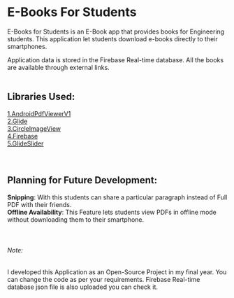 # E-Books For Students

E-Books for Students is an E-Book app that provides books for Engineering students. This application let students download e-books directly to their smartphones. 

Application data is stored in the Firebase Real-time database. All the books are available through external links. 
<br />
<br />
## Libraries Used:
[1.AndroidPdfViewerV1](https://github.com/barteksc/AndroidPdfViewerV1) <br />
[2.Glide](https://github.com/bumptech/glide) <br />
[3.CircleImageView](https://github.com/hdodenhof/CircleImageView) <br />
[4.Firebase](https://firebase.google.com/) <br />
[5.GlideSlider](https://github.com/firdausmaulan/GlideSlider) <br />
<br />
<br />
## Planning for Future Development:
**Snipping**: With this students can share a particular paragraph instead of Full PDF with their friends. <br />
**Offline Availability**: This Feature lets students view PDFs in offline mode without downloading them to their smartphone. <br />
<br />
<br />
###### Note:
I developed this Application as an Open-Source Project in my final year. You can change the code as per your requirements. Firebase Real-time database json file is also uploaded you can check it.

